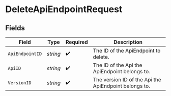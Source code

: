 # DeleteApiEndpointRequest


## Fields

| Field                                                 | Type                                                  | Required                                              | Description                                           |
| ----------------------------------------------------- | ----------------------------------------------------- | ----------------------------------------------------- | ----------------------------------------------------- |
| `ApiEndpointID`                                       | *string*                                              | :heavy_check_mark:                                    | The ID of the ApiEndpoint to delete.                  |
| `ApiID`                                               | *string*                                              | :heavy_check_mark:                                    | The ID of the Api the ApiEndpoint belongs to.         |
| `VersionID`                                           | *string*                                              | :heavy_check_mark:                                    | The version ID of the Api the ApiEndpoint belongs to. |